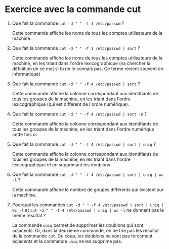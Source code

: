 # Exercice avec la commande cut

1. Que fait la commande `cut -d " " -f 1 /etc/passwd`  ?
   
   Cette commande affiche les noms de tous les comptes utilisateurs de la machine.

2. Que fait la commande `cut -d " " -f 1 /etc/passwd | sort`  ?

   Cette commande affiche les noms de tous les comptes utilisateurs de la machine, en les triant dans l'ordre lexicographique
   (va chercher la définition de ce mot si tu ne le connais pas. Ce terme revient souvent en informatique)

3. Que fait la commande `cut -d " " -f 4 /etc/passwd | sort`  ?

   Cette commande affiche la colonne correspondant aux identifiants de tous les groupes de la machine, en les triant dans l'ordre lexicographique
   (qui est différent de l'ordre numérique).


4. Que fait la commande `cut -d " " -f 4 /etc/passwd | sort -n`  ?

   Cette commande affiche la colonne correspondant aux identifiants de tous les groupes de la machine, en les triant dans l'ordre numérique cette fois ci


5. Que fait la commande `cut -d " " -f 4 /etc/passwd | sort | uniq`  ?

   Cette commande affiche la colonne correspondant aux identifiants de tous les groupes de la machine, en les triant dans l'ordre lexicographique et en supprimant les doublons


6. Que fait la commande `cut -d " " -f 4 /etc/passwd | sort | uniq | wc -l`  ?

   Cette commande affiche le nombre de goupes différents qui existent sur la machine.


7. Pourquoi les commandes `cut -d " " -f 4 /etc/passwd | sort | uniq | wc -l` et `cut -d " " -f 4 /etc/passwd | uniq | wc -l` ne donnent pas le même résultat ?

   La commande `uniq` permet de supprimer les doublons qui sont adjacents. Or, dans la deuxième commande, on ne trie pas les résultat de la commande `cut`. 
   Du coup, les doublons ne sont pas forcément adjacents et la commande `uniq` ne les supprime pas.
   
